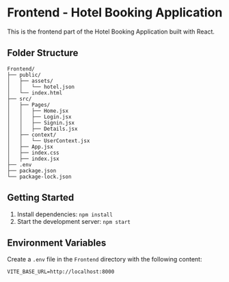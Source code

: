 # Frontend - Hotel Booking Application

This is the frontend part of the Hotel Booking Application built with React.

## Folder Structure

```
Frontend/
├── public/
│   ├── assets/
│   │   └── hotel.json
│   └── index.html
├── src/
│   ├── Pages/
│   │   ├── Home.jsx
│   │   ├── Login.jsx
│   │   ├── Signin.jsx
│   │   ├── Details.jsx
│   ├── context/
│   │   └── UserContext.jsx
│   ├── App.jsx
│   ├── index.css
│   ├── index.jsx
├── .env
├── package.json
└── package-lock.json
```

## Getting Started

1. Install dependencies: `npm install`
2. Start the development server: `npm start`

## Environment Variables

Create a `.env` file in the `Frontend` directory with the following content:

```
VITE_BASE_URL=http://localhost:8000
```


